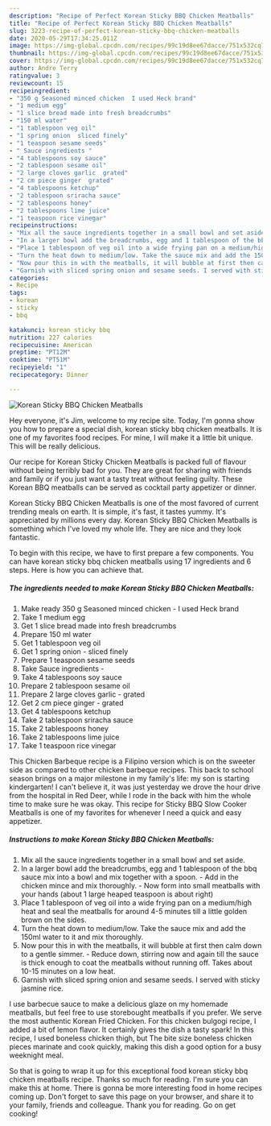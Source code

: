 ```yaml
---
description: "Recipe of Perfect Korean Sticky BBQ Chicken Meatballs"
title: "Recipe of Perfect Korean Sticky BBQ Chicken Meatballs"
slug: 3223-recipe-of-perfect-korean-sticky-bbq-chicken-meatballs
date: 2020-05-29T17:34:25.011Z
image: https://img-global.cpcdn.com/recipes/99c19d8ee67dacce/751x532cq70/korean-sticky-bbq-chicken-meatballs-recipe-main-photo.jpg
thumbnail: https://img-global.cpcdn.com/recipes/99c19d8ee67dacce/751x532cq70/korean-sticky-bbq-chicken-meatballs-recipe-main-photo.jpg
cover: https://img-global.cpcdn.com/recipes/99c19d8ee67dacce/751x532cq70/korean-sticky-bbq-chicken-meatballs-recipe-main-photo.jpg
author: Andre Terry
ratingvalue: 3
reviewcount: 15
recipeingredient:
- "350 g Seasoned minced chicken  I used Heck brand"
- "1 medium egg"
- "1 slice bread made into fresh breadcrumbs"
- "150 ml water"
- "1 tablespoon veg oil"
- "1 spring onion  sliced finely"
- "1 teaspoon sesame seeds"
- " Sauce ingredients "
- "4 tablespoons soy sauce"
- "2 tablespoon sesame oil"
- "2 large cloves garlic  grated"
- "2 cm piece ginger  grated"
- "4 tablespoons ketchup"
- "2 tablespoon sriracha sauce"
- "2 tablespoons honey"
- "2 tablespoons lime juice"
- "1 teaspoon rice vinegar"
recipeinstructions:
- "Mix all the sauce ingredients together in a small bowl and set aside."
- "In a larger bowl add the breadcrumbs, egg and 1 tablespoon of the bbq sauce mix into a bowl and mix together with a spoon.  Add in the chicken mince and mix thoroughly.  Now form into small meatballs with your hands (about 1 large heaped teaspoon is about right)"
- "Place 1 tablespoon of veg oil into a wide frying pan on a medium/high heat and seal the meatballs for around 4-5 minutes till a little golden brown on the sides."
- "Turn the heat down to medium/low. Take the sauce mix and add the 150ml water to it and mix thoroughly."
- "Now pour this in with the meatballs, it will bubble at first then calm down to a gentle simmer. Reduce down, stirring now and again till the sauce is thick enough to coat the meatballs without running off. Takes about 10-15 minutes on a low heat."
- "Garnish with sliced spring onion and sesame seeds. I served with sticky jasmine rice."
categories:
- Recipe
tags:
- korean
- sticky
- bbq

katakunci: korean sticky bbq 
nutrition: 227 calories
recipecuisine: American
preptime: "PT12M"
cooktime: "PT51M"
recipeyield: "1"
recipecategory: Dinner

---
```



![Korean Sticky BBQ Chicken Meatballs](https://img-global.cpcdn.com/recipes/99c19d8ee67dacce/751x532cq70/korean-sticky-bbq-chicken-meatballs-recipe-main-photo.jpg)

Hey everyone, it's Jim, welcome to my recipe site. Today, I'm gonna show you how to prepare a special dish, korean sticky bbq chicken meatballs. It is one of my favorites food recipes. For mine, I will make it a little bit unique. This will be really delicious.

Our recipe for Korean Sticky Chicken Meatballs is packed full of flavour without being terribly bad for you. They are great for sharing with friends and family or if you just want a tasty treat without feeling guilty. These Korean BBQ meatballs can be served as cocktail party appetizer or dinner.

Korean Sticky BBQ Chicken Meatballs is one of the most favored of current trending meals on earth. It is simple, it's fast, it tastes yummy. It's appreciated by millions every day. Korean Sticky BBQ Chicken Meatballs is something which I've loved my whole life. They are nice and they look fantastic.


To begin with this recipe, we have to first prepare a few components. You can have korean sticky bbq chicken meatballs using 17 ingredients and 6 steps. Here is how you can achieve that.

<!--inarticleads1-->

##### The ingredients needed to make Korean Sticky BBQ Chicken Meatballs:

1. Make ready 350 g Seasoned minced chicken - I used Heck brand
1. Take 1 medium egg
1. Get 1 slice bread made into fresh breadcrumbs
1. Prepare 150 ml water
1. Get 1 tablespoon veg oil
1. Get 1 spring onion - sliced finely
1. Prepare 1 teaspoon sesame seeds
1. Take  Sauce ingredients -
1. Take 4 tablespoons soy sauce
1. Prepare 2 tablespoon sesame oil
1. Prepare 2 large cloves garlic - grated
1. Get 2 cm piece ginger - grated
1. Get 4 tablespoons ketchup
1. Take 2 tablespoon sriracha sauce
1. Take 2 tablespoons honey
1. Take 2 tablespoons lime juice
1. Take 1 teaspoon rice vinegar


This Chicken Barbeque recipe is a Filipino version which is on the sweeter side as compared to other chicken barbeque recipes. This back to school season brings on a major milestone in my family&#39;s life: my son is starting kindergarten! I can&#39;t believe it, it was just yesterday we drove the hour drive from the hospital in Red Deer, while I rode in the back with him the whole time to make sure he was okay. This recipe for Sticky BBQ Slow Cooker Meatballs is one of my favorites for whenever I need a quick and easy appetizer. 

<!--inarticleads2-->

##### Instructions to make Korean Sticky BBQ Chicken Meatballs:

1. Mix all the sauce ingredients together in a small bowl and set aside.
1. In a larger bowl add the breadcrumbs, egg and 1 tablespoon of the bbq sauce mix into a bowl and mix together with a spoon.  - Add in the chicken mince and mix thoroughly.  - Now form into small meatballs with your hands (about 1 large heaped teaspoon is about right)
1. Place 1 tablespoon of veg oil into a wide frying pan on a medium/high heat and seal the meatballs for around 4-5 minutes till a little golden brown on the sides.
1. Turn the heat down to medium/low. Take the sauce mix and add the 150ml water to it and mix thoroughly.
1. Now pour this in with the meatballs, it will bubble at first then calm down to a gentle simmer. - Reduce down, stirring now and again till the sauce is thick enough to coat the meatballs without running off. Takes about 10-15 minutes on a low heat.
1. Garnish with sliced spring onion and sesame seeds. I served with sticky jasmine rice.


I use barbecue sauce to make a delicious glaze on my homemade meatballs, but feel free to use storebought meatballs if you prefer. We serve the most authentic Korean Fried Chicken. For this chicken bulgogi recipe, I added a bit of lemon flavor. It certainly gives the dish a tasty spark! In this recipe, I used boneless chicken thigh, but The bite size boneless chicken pieces marinate and cook quickly, making this dish a good option for a busy weeknight meal. 

So that is going to wrap it up for this exceptional food korean sticky bbq chicken meatballs recipe. Thanks so much for reading. I'm sure you can make this at home. There is gonna be more interesting food in home recipes coming up. Don't forget to save this page on your browser, and share it to your family, friends and colleague. Thank you for reading. Go on get cooking!
